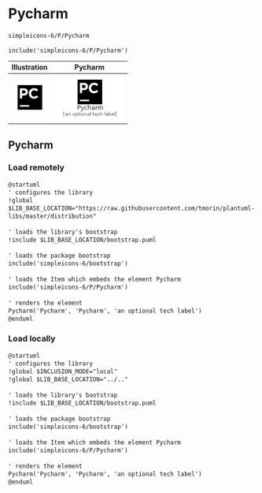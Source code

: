 # Pycharm


```text
simpleicons-6/P/Pycharm
```

```text
include('simpleicons-6/P/Pycharm')
```



| Illustration | Pycharm |
| :---: | :---: |
| ![illustration for Illustration](../../simpleicons-6/P/Pycharm.png) | ![illustration for Pycharm](../../simpleicons-6/P/Pycharm.Local.png) |




## Pycharm

### Load remotely
```plantuml
@startuml
' configures the library
!global $LIB_BASE_LOCATION="https://raw.githubusercontent.com/tmorin/plantuml-libs/master/distribution"

' loads the library's bootstrap
!include $LIB_BASE_LOCATION/bootstrap.puml

' loads the package bootstrap
include('simpleicons-6/bootstrap')

' loads the Item which embeds the element Pycharm
include('simpleicons-6/P/Pycharm')

' renders the element
Pycharm('Pycharm', 'Pycharm', 'an optional tech label')
@enduml
```

### Load locally
```plantuml
@startuml
' configures the library
!global $INCLUSION_MODE="local"
!global $LIB_BASE_LOCATION="../.."

' loads the library's bootstrap
!include $LIB_BASE_LOCATION/bootstrap.puml

' loads the package bootstrap
include('simpleicons-6/bootstrap')

' loads the Item which embeds the element Pycharm
include('simpleicons-6/P/Pycharm')

' renders the element
Pycharm('Pycharm', 'Pycharm', 'an optional tech label')
@enduml
```

